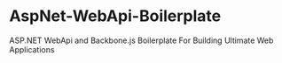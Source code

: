 AspNet-WebApi-Boilerplate
=============

ASP.NET WebApi and Backbone.js Boilerplate For Building Ultimate Web Applications